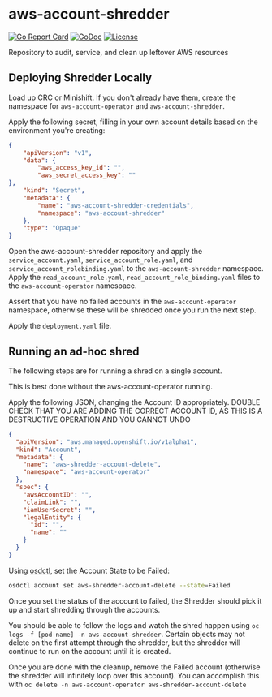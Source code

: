 # aws-account-shredder
[![Go Report Card](https://goreportcard.com/badge/github.com/openshift/aws-account-shredder)](https://goreportcard.com/report/github.com/openshift/aws-account-shredder)
[![GoDoc](https://godoc.org/github.com/openshift/aws-account-shredder?status.svg)](https://pkg.go.dev/mod/github.com/openshift/aws-account-shredder)
[![License](https://img.shields.io/:license-apache-blue.svg)](http://www.apache.org/licenses/LICENSE-2.0.html)


Repository to audit, service, and clean up leftover AWS resources

## Deploying Shredder Locally

Load up CRC or Minishift. If you don't already have them, create the namespace for `aws-account-operator` and `aws-account-shredder`.

Apply the following secret, filling in your own account details based on the environment you're creating:

```json
{
    "apiVersion": "v1",
    "data": {
        "aws_access_key_id": "",
        "aws_secret_access_key": ""
},
    "kind": "Secret",
    "metadata": {
        "name": "aws-account-shredder-credentials",
        "namespace": "aws-account-shredder"
    },
    "type": "Opaque"
}
```

Open the aws-account-shredder repository and apply the `service_account.yaml`, `service_account_role.yaml`, and `service_account_rolebinding.yaml` to the `aws-account-shredder` namespace.  Apply the `read_account_role.yaml`, `read_account_role_binding.yaml` files to the `aws-account-operator` namespace.

Assert that you have no failed accounts in the `aws-account-operator` namespace, otherwise these will be shredded once you run the next step.

Apply the `deployment.yaml` file.

## Running an ad-hoc shred

The following steps are for running a shred on a single account.

This is best done without the aws-account-operator running.

Apply the following JSON, changing the Account ID appropriately.  DOUBLE CHECK THAT YOU ARE ADDING THE CORRECT ACCOUNT ID, AS THIS IS A DESTRUCTIVE OPERATION AND YOU CANNOT UNDO

```json
{
  "apiVersion": "aws.managed.openshift.io/v1alpha1",
  "kind": "Account",
  "metadata": {
    "name": "aws-shredder-account-delete",
    "namespace": "aws-account-operator"
  },
  "spec": {
    "awsAccountID": "",
    "claimLink": "",
    "iamUserSecret": "",
    "legalEntity": {
      "id": "",
      "name": ""
    }
  }
}
```

Using [osdctl](https://github.com/openshift/osd-utils-cli), set the Account State to be Failed:

```bash
osdctl account set aws-shredder-account-delete --state=Failed
```

Once you set the status of the account to failed, the Shredder should pick it up and start shredding through the accounts.

You should be able to follow the logs and watch the shred happen using `oc logs -f [pod name] -n aws-account-shredder`.  Certain objects may not delete on the first attempt through the shredder, but the shredder will continue to run on the account until it is created.

Once you are done with the cleanup, remove the Failed account (otherwise the shredder will infinitely loop over this account).  You can accomplish this with `oc delete -n aws-account-operator aws-shredder-account-delete`
